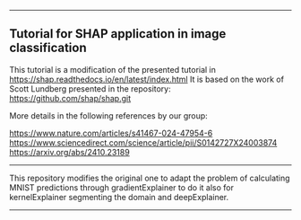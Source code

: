-----------------------------------------------------------------------------------------------------------------
Tutorial for SHAP application in image classification
-----------------------------------------------------------------------------------------------------------------

This tutorial is a modification of the presented tutorial in https://shap.readthedocs.io/en/latest/index.html
It is based on the work of Scott Lundberg presented in the repository: https://github.com/shap/shap.git 

More details in the following references by our group:

https://www.nature.com/articles/s41467-024-47954-6
https://www.sciencedirect.com/science/article/pii/S0142727X24003874
https://arxiv.org/abs/2410.23189

-----------------------------------------------------------------------------------------------------------------

This repository modifies the original one to adapt the problem of calculating MNIST predictions through 
gradientExplainer to do it also for kernelExplainer segmenting the domain and deepExplainer.

-----------------------------------------------------------------------------------------------------------------
